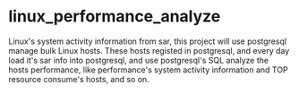 linux_performance_analyze
=========================

Linux's system activity information from sar, this project will use postgresql manage bulk Linux hosts. These hosts registed in postgresql, and every day load it's sar info into postgresql, and use postgresql's SQL analyze the hosts performance, like performance's system activity information and TOP resource consume's hosts, and so on.